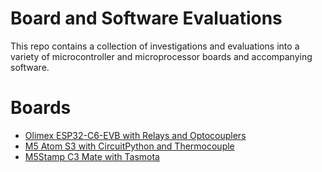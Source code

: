 # Board and Software Evaluations

This repo contains a collection of investigations and evaluations into a variety of microcontroller and microprocessor boards and accompanying software.

# Boards



- [Olimex ESP32-C6-EVB with Relays and Optocouplers](olimex-esp32-c6-evb-circuitpython-relay)
- [M5 Atom S3 with CircuitPython and Thermocouple](m5-atoms3-circuitpython-thermocouple)
- [M5Stamp C3 Mate with Tasmota](m5stamp-c3-mate-tasmota)

